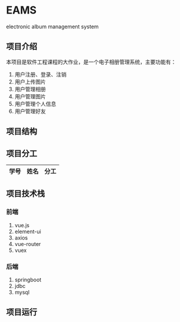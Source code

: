 # EAMS

electronic album management system

## 项目介绍
本项目是软件工程课程的大作业，是一个电子相册管理系统，主要功能有：
1. 用户注册、登录、注销
2. 用户上传图片
3. 用户管理相册
4. 用户管理图片
5. 用户管理个人信息
6. 用户管理好友

## 项目结构



## 项目分工
| 学号 | 姓名 | 分工 |
| :---: | :---: | :---: |


## 项目技术栈

### 前端
1. vue.js
2. element-ui
3. axios
4. vue-router
5. vuex


### 后端
1. springboot
2. jdbc
3. mysql

## 项目运行